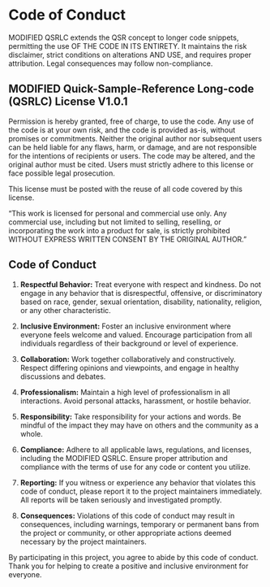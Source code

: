 # Code of Conduct

MODIFIED QSRLC extends the QSR concept to longer code snippets, permitting the use OF THE CODE IN ITS ENTIRETY. It maintains the risk disclaimer, strict conditions on alterations AND USE, and requires proper attribution. Legal consequences may follow non-compliance.

## MODIFIED Quick-Sample-Reference Long-code (QSRLC) License V1.0.1

Permission is hereby granted, free of charge, to use the code. Any use of the code is at your own risk, and the code is provided as-is, without promises or commitments. Neither the original author nor subsequent users can be held liable for any flaws, harm, or damage, and are not responsible for the intentions of recipients or users. The code may be altered, and the original author must be cited. Users must strictly adhere to this license or face possible legal prosecution.

This license must be posted with the reuse of all code covered by this license.

“This work is licensed for personal and commercial use only. Any commercial use, including but not limited to selling, reselling, or incorporating the work into a product for sale, is strictly prohibited WITHOUT EXPRESS WRITTEN CONSENT BY THE ORIGINAL AUTHOR.”

## Code of Conduct

1. **Respectful Behavior:** Treat everyone with respect and kindness. Do not engage in any behavior that is disrespectful, offensive, or discriminatory based on race, gender, sexual orientation, disability, nationality, religion, or any other characteristic.

2. **Inclusive Environment:** Foster an inclusive environment where everyone feels welcome and valued. Encourage participation from all individuals regardless of their background or level of experience.

3. **Collaboration:** Work together collaboratively and constructively. Respect differing opinions and viewpoints, and engage in healthy discussions and debates.

4. **Professionalism:** Maintain a high level of professionalism in all interactions. Avoid personal attacks, harassment, or hostile behavior.

5. **Responsibility:** Take responsibility for your actions and words. Be mindful of the impact they may have on others and the community as a whole.

6. **Compliance:** Adhere to all applicable laws, regulations, and licenses, including the MODIFIED QSRLC. Ensure proper attribution and compliance with the terms of use for any code or content you utilize.

7. **Reporting:** If you witness or experience any behavior that violates this code of conduct, please report it to the project maintainers immediately. All reports will be taken seriously and investigated promptly.

8. **Consequences:** Violations of this code of conduct may result in consequences, including warnings, temporary or permanent bans from the project or community, or other appropriate actions deemed necessary by the project maintainers.

By participating in this project, you agree to abide by this code of conduct. Thank you for helping to create a positive and inclusive environment for everyone.
```
